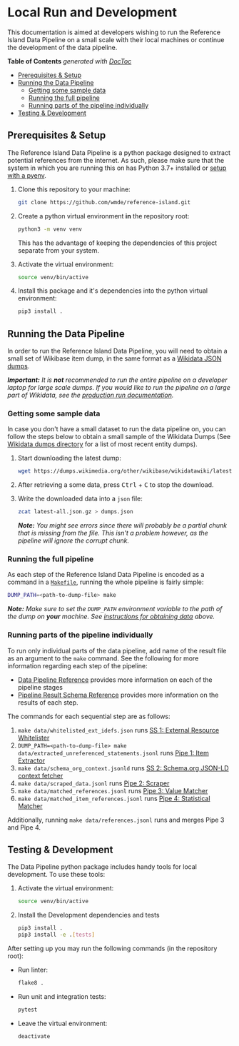 # Local Run and Development

This documentation is aimed at developers wishing to run the Reference Island Data Pipeline on a small scale with their local machines or continue the development of the data pipeline.

<!-- START doctoc generated TOC please keep comment here to allow auto update -->
<!-- DON'T EDIT THIS SECTION, INSTEAD RE-RUN doctoc TO UPDATE -->

**Table of Contents**  *generated with [DocToc](https://github.com/thlorenz/doctoc)*


- [Prerequisites & Setup](#prerequisites--setup)
- [Running the Data Pipeline](#running-the-data-pipeline)
  - [Getting some sample data](#getting-some-sample-data)
  - [Running the full pipeline](#running-the-full-pipeline)
  - [Running parts of the pipeline individually](#running-parts-of-the-pipeline-individually)
- [Testing & Development](#testing--development)

<!-- END doctoc generated TOC please keep comment here to allow auto update -->

## Prerequisites & Setup

The Reference Island Data Pipeline is a python package designed to extract potential references from the internet. As such, please make sure that the system in which you are running this on has Python 3.7+ installed or [setup with a pyenv](https://www.freecodecamp.org/news/manage-multiple-python-versions-and-virtual-environments-venv-pyenv-pyvenv-a29fb00c296f/).

1. Clone this repository to your machine:

    ```bash
    git clone https://github.com/wmde/reference-island.git
    ```

2. Create a python virtual environment **in** the repository root:

    ```bash
    python3 -m venv venv
    ```

    This has the advantage of keeping the dependencies of this project separate from your system.

3. Activate the virtual environment:

    ```bash
    source venv/bin/active
    ```

4. Install this package and it's dependencies into the python virtual environment:

    ```bash
    pip3 install .
    ```

## Running the Data Pipeline

In order to run the Reference Island Data Pipeline, you will need to obtain a small set of Wikibase item dump, in the same format as a [Wikidata JSON dumps](https://www.wikidata.org/wiki/Wikidata:Database_download#JSON_dumps_(recommended)). 

_**Important:** It is **not** recommended to run the entire pipeline on a developer laptop for large scale dumps. If you would like to run the pipeline on a large part of Wikidata, see the [production run documentation](production-run.md)._

### Getting some sample data

In case you don't have a small dataset to run the data pipeline on, you can follow the steps below to obtain a small sample of the Wikidata Dumps (See [Wikidata dumps directory](https://dumps.wikimedia.org/other/wikibase/wikidatawiki/) for a list of most recent entity dumps). 

1. Start downloading the latest dump:

   ```bash
   wget https://dumps.wikimedia.org/other/wikibase/wikidatawiki/latest-all.json.gz
   ```

2. After retrieving a some data, press <kbd>Ctrl</kbd> + <kbd>C</kbd> to stop the download.

3. Write the downloaded data into a `json` file:

   ```bash
   zcat latest-all.json.gz > dumps.json
   ```

   _**Note:** You might see errors since there will probably be a partial chunk that is missing from the file. This isn't a problem however, as the pipeline will ignore the corrupt chunk._

### Running the full pipeline

As each step of the Reference Island Data Pipeline is encoded as a command in a [`Makefile`](../Makefile), running the whole pipeline is fairly simple:

```bash
DUMP_PATH=<path-to-dump-file> make
```

_**Note:** Make sure to set the `DUMP_PATH`  environment variable to the path of the dump on **your** machine. See [instructions for obtaining data](#getting-some-sample-data) above._

### Running parts of the pipeline individually

To run only individual parts of the data pipeline, add name of the result file as an argument to the `make` command. See the following for more information regarding each step of the pipeline:

*  [Data Pipeline Reference](pipeline.md) provides more information on each of the pipeline stages
*  [Pipeline Result Schema Reference](result.md) provides more information  on the results of each step.

The commands for each sequential step are as follows:

1. `make data/whitelisted_ext_idefs.json` runs [SS 1: External Resource Whitelister](pipeline.md#ss-1-external-resource-whitelister)
2. `DUMP_PATH=<path-to-dump-file> make data/extracted_unreferenced_statements.jsonl` runs [Pipe 1: Item Extractor](pipeline.md#pipe-1-item-extractor)
3. `make data/schema_org_context.jsonld` runs [SS 2: Schema.org JSON-LD context fetcher](pipeline.md#ss-2-schemaorg-json-ld-context-fetcher)
4. `make data/scraped_data.jsonl` runs [Pipe 2: Scraper](pipeline.md#pipe-2-scraper)
5. `make data/matched_references.jsonl` runs [Pipe 3: Value Matcher](pipeline.md#pipe-3-value-matcher)
6. `make data/matched_item_references.jsonl` runs [Pipe 4: Statistical Matcher](pipeline.md#pipe-4-statistical-matcher)

Additionally, running `make data/references.jsonl` runs and merges Pipe 3 and Pipe 4.

## Testing & Development

The Data Pipeline python package includes handy tools for local development. To use these tools:

1. Activate the virtual environment:

   ```bash
   source venv/bin/active
   ```

2. Install the Development dependencies and tests

   ```bash
   pip3 install .
   pip3 install -e .[tests]
   ```

After setting up you may run the following commands (in the repository root):

* Run linter:

  ```bash
  flake8 .
  ```

* Run unit and integration tests:

  ```bash
  pytest
  ```

* Leave the virtual environment:

  ```bash
  deactivate
  ```

